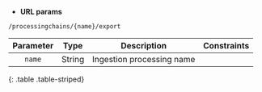 * **URL params**

`/processingchains/{name}/export`  

Parameter | Type | Description | Constraints  
:-------: | :--: | :---------: | :---------:  
`name` | String | Ingestion processing name |   
{: .table .table-striped}

